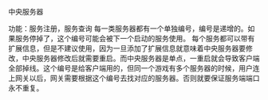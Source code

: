 
中央服务器

功能：服务注册，服务查询
每一类服务器都有一个单独编号，编号是递增的。如果服务停掉了，这个编号可能会被下一个启动的服务使用。
每个服务都可以带有扩展信息，但是不建议使用，因为一旦添加了扩展信息就意味着中央服务器要修改，中央服务器修改后就需要重启。而中央服务器是单点，一重启就会导致客户端全部掉线。这个编号是给客户端用的，但同一个游戏有多个服务器的时候，用户连上网关以后，网关需要根据这个编号去找对应的服务器。否则就要保证服务端端口永不重复。